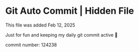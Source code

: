 # Git Auto Commit | Hidden File

This file was added Feb 12, 2025

Just for fun and keeping my daily git commit active 🤪

commit number: 124238
